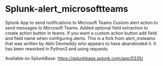 [![<MattLParker>](https://circleci.com/gh/MattLParker/Splunk-alert_microsoftteams.svg?style=svg)](https://circleci.com/gh/MattLParker/Splunk-alert_microsoftteams)

# Splunk-alert_microsoftteams
Splunk App to send notifications to Microsoft Teams
Custom alert action to send messages to Microsoft Teams. 
Added optional field extraction to create action button in teams. If you want a custom action button add field and field name when configuring alerts.
This is a fork from alert_msteams that was written by Abhi Devireddy  who appears to have abandonded it. It has been reworked in Python3 and using requests. 


Available on SplunkBase:   https://splunkbase.splunk.com/app/5335/
